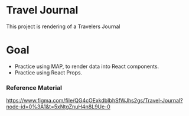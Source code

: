 # Travel Journal

This project is rendering of a Travelers Journal

# Goal

- Practice using MAP, to render data into React components.
- Practice using React Props.

### Reference Material

https://www.figma.com/file/QG4cOExkdbIbhSfWJhs2gs/Travel-Journal?node-id=0%3A1&t=5xNtgZnuH4n8L9Ue-0
